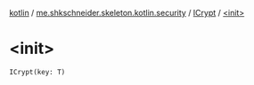 [kotlin](../../index.md) / [me.shkschneider.skeleton.kotlin.security](../index.md) / [ICrypt](index.md) / [&lt;init&gt;](./-init-.md)

# &lt;init&gt;

`ICrypt(key: T)`